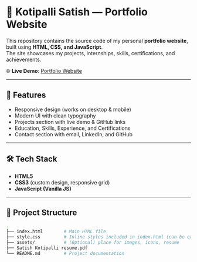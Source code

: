 # 🚀 Kotipalli Satish — Portfolio Website  

This repository contains the source code of my personal **portfolio website**, built using **HTML, CSS, and JavaScript**.  
The site showcases my projects, internships, skills, certifications, and achievements.  

🌐 **Live Demo**: [Portfolio Website](https://YOUR_GITHUB_USERNAME.github.io/REPO_NAME/)  

---

## 📌 Features  
- Responsive design (works on desktop & mobile)  
- Modern UI with clean typography  
- Projects section with live demo & GitHub links  
- Education, Skills, Experience, and Certifications  
- Contact section with email, LinkedIn, and GitHub  

---

## 🛠️ Tech Stack  
- **HTML5**  
- **CSS3** (custom design, responsive grid)  
- **JavaScript (Vanilla JS)**  

---

## 📂 Project Structure  
```bash
.
├── index.html        # Main HTML file
├── style.css         # Inline styles included in index.html (can be extracted)
├── assets/           # (Optional) place for images, icons, resume
├── Satish Kotipalli resume.pdf
└── README.md         # Project documentation
